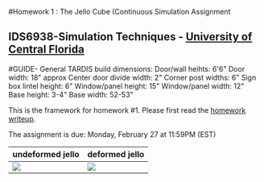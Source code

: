 #Homework 1 : The Jello Cube (Continuous Simulation Assignment
## IDS6938-Simulation Techniques - [University of Central Florida](http://www.ist.ucf.edu/grad/)

#GUIDE- General TARDIS build dimensions:
Door/wall heihts: 6'6"
Door width: 18" approx
Center door divide width: 2"
Corner post widths: 6"
Sign box lintel height: 6"
Window/panel height: 15"
Window/panel width: 12"
Base height: 3-4"
Base width: 52-53"

This is the framework for homework #1. Please first read the [homework writeup](HomeWork%231.pdf).

The assignment is due: Monday, February 27 at 11:59PM (EST)

| undeformed jello  | deformed jello |
| ------------- | ------------- |
| ![](images/undeformed3.png?raw=true)  | ![](images/deformed3.png?raw=true) |

